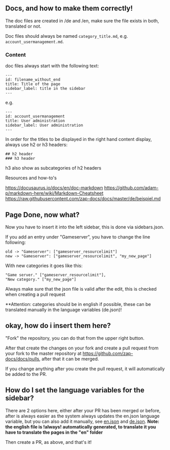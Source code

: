 ## Docs, and how to make them correctly!

The doc files are created in /de and /en, make sure the file exists in both, translated or not.

Doc files should always be named `category_title.md`, e.g. `account_usermanagement.md`.


### Content

doc files always start with the following text:

```
---
id: filename_without_end
title: Title of the page
sidebar_label: title in the sidebar
---
```

e.g.

```
---
id: account_usermanagement
title: User administration
sidebar_label: User administration
---
```

In order for the titles to be displayed in the right hand content display, always use h2 or h3 headers:

```
## h2 header
### h3 header 
```

h3 also show as subcategories of h2 headers

Resources and how-to's

https://docusaurus.io/docs/en/doc-markdown
https://github.com/adam-p/markdown-here/wiki/Markdown-Cheatsheet
https://raw.githubusercontent.com/zap-docs/docs/master/de/beispiel.md


## Page Done, now what?
Now you have to insert it into the left sidebar, this is done via sidebars.json.

If you add an entry under "Gameserver", you have to change the line following:
```
old -> "Gameserver": ["gameserver_resourcelimit"]
new -> "Gameserver": ["gameserver_resourcelimit", "my_new_page"]
```

With new categories it goes like this:
```
"Game server." ["gameserver_resourcelimit"],
"New category." ["my_new_page"]
```
Always make sure that the json file is valid after the edit, this is checked when creating a pull request

**Attention: categories should be in english if possible, these can be translated manually in the language variables (de.json)!

## okay, how do i insert them here?

"Fork" the repository, you can do that from the upper right button.

After that create the changes on your fork and create a pull request from your fork to the master repository at https://github.com/zap-docs/docs/pulls, after that it can be merged.

If you change anything after you create the pull request, it will automatically be added to the PR.


## How do I set the language variables for the sidebar?

There are 2 options here, either after your PR has been merged or before, after is always easier as the system always updates the en.json language variable, but you can also add it manually, see [en.json](https://github.com/Bluethefurry/docs/blob/master/sprachvariablen/en.json) and [de.json](https://github.com/Bluethefurry/docs/blob/master/sprachvariablen/de.json).
**Note: the english file is !always! automatically generated, to translate it you have to translate the pages in the "en" folder**

Then create a PR, as above, and that's it!
